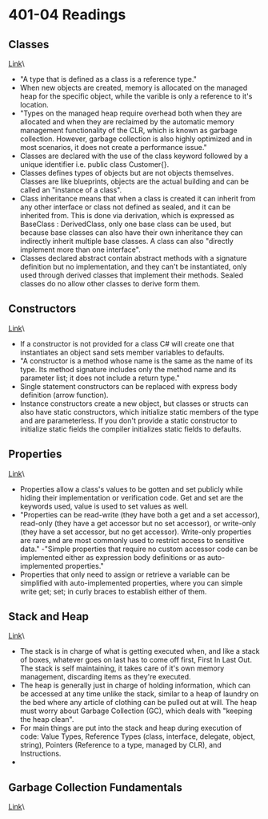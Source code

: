 # 401-04 Readings

## Classes
[Link](https://docs.microsoft.com/en-us/dotnet/csharp/programming-guide/classes-and-structs/classes)\
- "A type that is defined as a class is a reference type."
- When new objects are created, memory is allocated on the managed heap for the specific object, while the varible is only a reference to it's location. 
- "Types on the managed heap require overhead both when they are allocated and when they are reclaimed by the automatic memory management functionality of the CLR, which is known as garbage collection. However, garbage collection is also highly optimized and in most scenarios, it does not create a performance issue."
- Classes are declared with the use of the class keyword followed by a unique identifier i.e. public class Customer{}.
- Classes defines types of objects but are not objects themselves. Classes are like blueprints, objects are the actual building and can be called an "instance of a class".
- Class inheritance means that when a class is created it can inherit from any other interface or class not defined as sealed, and it can be inherited from. This is done via derivation, which is expressed as BaseClass : DerivedClass, only one base class can be used, but because base classes can also have their own inheritance they can indirectly inherit multiple base classes. A class can also "directly implement more than one interface".
- Classes declared abstract contain abstract methods with a signature definition but no implementation, and they can't be instantiated, only used through derived classes that implement their methods. Sealed classes do no allow other classes to derive form them.


## Constructors
[Link](https://docs.microsoft.com/en-us/dotnet/csharp/programming-guide/classes-and-structs/constructors)\
- If a constructor is not provided for a class C# will create one that instantiates an object sand sets member variables to defaults. 
- "A constructor is a method whose name is the same as the name of its type. Its method signature includes only the method name and its parameter list; it does not include a return type."
- Single statement constructors can be replaced with express body definition (arrow function).
- Instance constructors create a new object, but classes or structs can also have static constructors, which initialize static members of the type and are parameterless. If you don't provide a static constructor to initialize static fields the compiler initializes static fields to defaults.

## Properties
[Link](https://docs.microsoft.com/en-us/dotnet/csharp/programming-guide/classes-and-structs/properties)\
- Properties allow a class's values to be gotten and set publicly while hiding their implementation or verification code. Get and set are the keywords used, value is used to set values as well.
- "Properties can be read-write (they have both a get and a set accessor), read-only (they have a get accessor but no set accessor), or write-only (they have a set accessor, but no get accessor). Write-only properties are rare and are most commonly used to restrict access to sensitive data."
-"Simple properties that require no custom accessor code can be implemented either as expression body definitions or as auto-implemented properties."
- Properties that only need to assign or retrieve a variable can be simplified with auto-implemented properties, where you can simple write get; set; in curly braces to establish either of them.

## Stack and Heap
[Link](https://www.c-sharpcorner.com/article/C-Sharp-heaping-vs-stacking-in-net-part-i/)\
- The stack is in charge of what is getting executed when, and like a stack of boxes, whatever goes on last has to come off first, First In Last Out. The stack is self maintaining, it takes care of it's own memory management, discarding items as they're executed.
- The heap is generally just in charge of holding information, which can be accessed at any time unlike the stack, similar to a heap of laundry on the bed where any article of clothing can be pulled out at will. The heap must worry about Garbage Collection (GC), which deals with "keeping the heap clean".
- For main things are put into the stack and heap during execution of code: Value Types, Reference Types (class, interface, delegate, object, string), Pointers (Reference to a type, managed by CLR), and Instructions. 
- 

## Garbage Collection Fundamentals
[Link](https://docs.microsoft.com/en-us/dotnet/standard/garbage-collection/fundamentals)\
